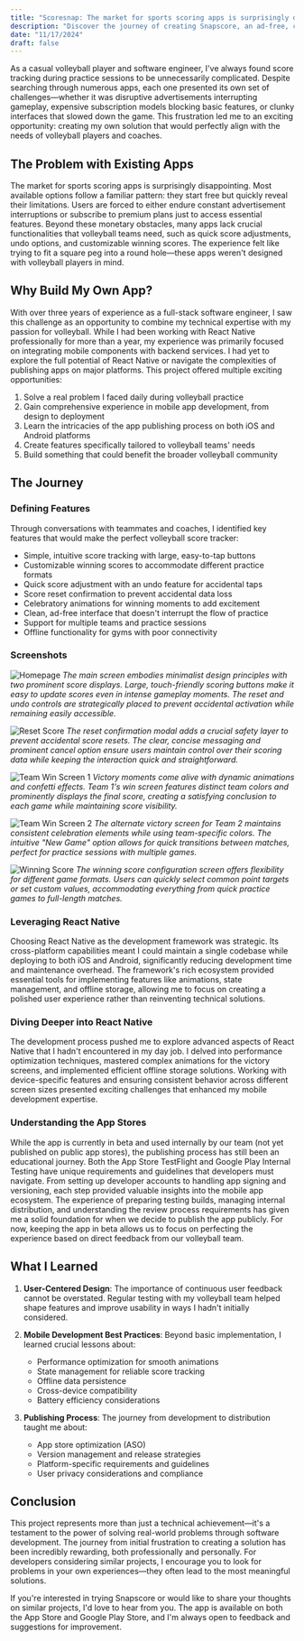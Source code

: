 ```yaml
---
title: "Scoresnap: The market for sports scoring apps is surprisingly disappointing, i built my own"
description: "Discover the journey of creating Snapscore, an ad-free, cost-effective volleyball practice score tracker app."
date: "11/17/2024"
draft: false
---
```


As a casual volleyball player and software engineer, I've always found score tracking during practice sessions to be unnecessarily complicated. Despite searching through numerous apps, each one presented its own set of challenges—whether it was disruptive advertisements interrupting gameplay, expensive subscription models blocking basic features, or clunky interfaces that slowed down the game. This frustration led me to an exciting opportunity: creating my own solution that would perfectly align with the needs of volleyball players and coaches.

## The Problem with Existing Apps

The market for sports scoring apps is surprisingly disappointing. Most available options follow a familiar pattern: they start free but quickly reveal their limitations. Users are forced to either endure constant advertisement interruptions or subscribe to premium plans just to access essential features. Beyond these monetary obstacles, many apps lack crucial functionalities that volleyball teams need, such as quick score adjustments, undo options, and customizable winning scores. The experience felt like trying to fit a square peg into a round hole—these apps weren't designed with volleyball players in mind.

## Why Build My Own App?

With over three years of experience as a full-stack software engineer, I saw this challenge as an opportunity to combine my technical expertise with my passion for volleyball. While I had been working with React Native professionally for more than a year, my experience was primarily focused on integrating mobile components with backend services. I had yet to explore the full potential of React Native or navigate the complexities of publishing apps on major platforms. This project offered multiple exciting opportunities:

1. Solve a real problem I faced daily during volleyball practice
2. Gain comprehensive experience in mobile app development, from design to deployment
3. Learn the intricacies of the app publishing process on both iOS and Android platforms
4. Create features specifically tailored to volleyball teams' needs
5. Build something that could benefit the broader volleyball community

## The Journey

### Defining Features

Through conversations with teammates and coaches, I identified key features that would make the perfect volleyball score tracker:

- Simple, intuitive score tracking with large, easy-to-tap buttons
- Customizable winning scores to accommodate different practice formats
- Quick score adjustment with an undo feature for accidental taps
- Score reset confirmation to prevent accidental data loss
- Celebratory animations for winning moments to add excitement
- Clean, ad-free interface that doesn't interrupt the flow of practice
- Support for multiple teams and practice sessions
- Offline functionality for gyms with poor connectivity

### Screenshots

<div class="screenshot-container">

![Homepage](home.png)
*The main screen embodies minimalist design principles with two prominent score displays. Large, touch-friendly scoring buttons make it easy to update scores even in intense gameplay moments. The reset and undo controls are strategically placed to prevent accidental activation while remaining easily accessible.*

![Reset Score](reset-score.png)
*The reset confirmation modal adds a crucial safety layer to prevent accidental score resets. The clear, concise messaging and prominent cancel option ensure users maintain control over their scoring data while keeping the interaction quick and straightforward.*

![Team Win Screen 1](team-win-1.png)
*Victory moments come alive with dynamic animations and confetti effects. Team 1's win screen features distinct team colors and prominently displays the final score, creating a satisfying conclusion to each game while maintaining score visibility.*

![Team Win Screen 2](team-win-2.png)
*The alternate victory screen for Team 2 maintains consistent celebration elements while using team-specific colors. The intuitive "New Game" option allows for quick transitions between matches, perfect for practice sessions with multiple games.*

![Winning Score](winning-score.png)
*The winning score configuration screen offers flexibility for different game formats. Users can quickly select common point targets or set custom values, accommodating everything from quick practice games to full-length matches.*

</div>

### Leveraging React Native

Choosing React Native as the development framework was strategic. Its cross-platform capabilities meant I could maintain a single codebase while deploying to both iOS and Android, significantly reducing development time and maintenance overhead. The framework's rich ecosystem provided essential tools for implementing features like animations, state management, and offline storage, allowing me to focus on creating a polished user experience rather than reinventing technical solutions.

### Diving Deeper into React Native

The development process pushed me to explore advanced aspects of React Native that I hadn't encountered in my day job. I delved into performance optimization techniques, mastered complex animations for the victory screens, and implemented efficient offline storage solutions. Working with device-specific features and ensuring consistent behavior across different screen sizes presented exciting challenges that enhanced my mobile development expertise.

### Understanding the App Stores

While the app is currently in beta and used internally by our team (not yet published on public app stores), the publishing process has still been an educational journey. Both the App Store TestFlight and Google Play Internal Testing have unique requirements and guidelines that developers must navigate. From setting up developer accounts to handling app signing and versioning, each step provided valuable insights into the mobile app ecosystem. The experience of preparing testing builds, managing internal distribution, and understanding the review process requirements has given me a solid foundation for when we decide to publish the app publicly. For now, keeping the app in beta allows us to focus on perfecting the experience based on direct feedback from our volleyball team.

## What I Learned

1. **User-Centered Design**: The importance of continuous user feedback cannot be overstated. Regular testing with my volleyball team helped shape features and improve usability in ways I hadn't initially considered.

2. **Mobile Development Best Practices**: Beyond basic implementation, I learned crucial lessons about:
   - Performance optimization for smooth animations
   - State management for reliable score tracking
   - Offline data persistence
   - Cross-device compatibility
   - Battery efficiency considerations

3. **Publishing Process**: The journey from development to distribution taught me about:
   - App store optimization (ASO)
   - Version management and release strategies
   - Platform-specific requirements and guidelines
   - User privacy considerations and compliance


## Conclusion

This project represents more than just a technical achievement—it's a testament to the power of solving real-world problems through software development. The journey from initial frustration to creating a solution has been incredibly rewarding, both professionally and personally. For developers considering similar projects, I encourage you to look for problems in your own experiences—they often lead to the most meaningful solutions.

If you're interested in trying Snapscore or would like to share your thoughts on similar projects, I'd love to hear from you. The app is available on both the App Store and Google Play Store, and I'm always open to feedback and suggestions for improvement.


